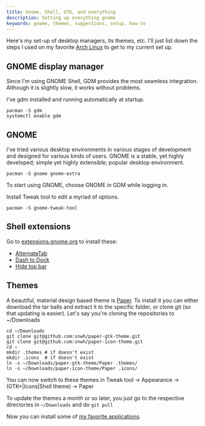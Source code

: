 ```yaml
---
title: Gnome, Shell, GTK, and everything
description: Setting up everything gnome
keywords: gnome, themes, suggestions, setup, how-to
---
```

Here's my set-up of desktop managers, its themes, etc. I'll just list down the steps I used on my favorite [Arch Linux](/archlinux/) to get to my current set up.

## GNOME display manager ##

Since I'm using GNOME Shell, GDM provides the most seamless integration. Although it is slightly slow, it works without problems.

I've gdm installed and running automatically at startup.

    pacman -S gdm
    systemctl enable gdm

## GNOME ##

I've tried various desktop environments in various stages of development and designed for various kinds of users. GNOME is a stable, yet highly developed; simple yet highly extensible; popular desktop environment.

    pacman -S gnome gnome-extra

To start using GNOME, choose GNOME in GDM while logging in.

Install Tweak tool to edit a myriad of options.

    pacman -S gnome-tweak-tool

## Shell extensions ##
Go to [extensions.gnome.org](http://extensions.gnome.org/) to install these:
* [AlternateTab](https://extensions.gnome.org/extension/15/alternatetab/)
* [Dash to Dock](https://extensions.gnome.org/extension/307/dash-to-dock/)
* [Hide top bar](https://extensions.gnome.org/extension/545/hide-top-bar/)

## Themes ##

A beautiful, material design based theme is [Paper](http://snwh.org/paper). To install it you can either download the tar balls and extract it to the specific folder, or clone git (so that updating is easier). Let's say you're cloning the repositories to ~/Downloads

    cd ~/Downloads
    git clone git@github.com:snwh/paper-gtk-theme.git
    git clone git@github.com:snwh/paper-icon-theme.git
    cd ~
    mkdir .themes # if doesn't exist
    mkdir .icons  # if doesn't exist
    ln -s ~/Downloads/paper-gtk-theme/Paper .themes/
    ln -s ~/Downloads/paper-icon-theme/Paper .icons/

You can now switch to these themes in Tweak tool -> Appearance -> (GTK+|Icons|Shell theme) -> Paper

To update the themes a month or so later, you just go to the respective directories in `~/Downloads` and do `git pull`

Now you can install some of [my favorite applications](/applications/).
